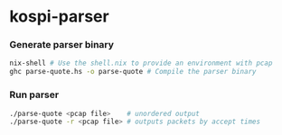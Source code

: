 # kospi-parser

### Generate parser binary

``` sh
nix-shell # Use the shell.nix to provide an environment with pcap
ghc parse-quote.hs -o parse-quote # Compile the parser binary
```


### Run parser

``` sh
./parse-quote <pcap file>    # unordered output
./parse-quote -r <pcap file> # outputs packets by accept times
```

